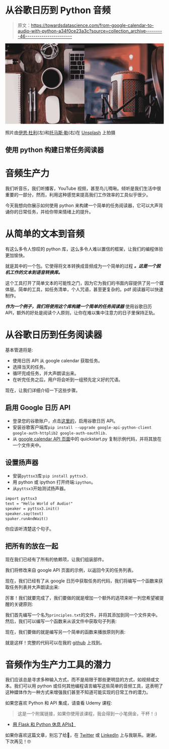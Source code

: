# 从谷歌日历到 Python 音频

> 原文：<https://towardsdatascience.com/from-google-calendar-to-audio-with-python-a34f0ce23a3c?source=collection_archive---------46----------------------->

![](img/0df62da6f9e03926fa673829355cca76.png)

照片由[伊恩·杜利](https://unsplash.com/@sadswim?utm_source=medium&utm_medium=referral)(左)和[托马斯·勒](https://unsplash.com/@thomasble?utm_source=medium&utm_medium=referral)(右)在 [Unsplash](https://unsplash.com?utm_source=medium&utm_medium=referral) 上拍摄

## 使用 python 构建日常任务阅读器

# 音频生产力

我们听音乐，我们听播客，YouTube 视频，甚至鸟儿啁啾。倾听是我们生活中很重要的一部分，然而，利用这种感觉来提高我们工作效率的工具似乎很少。

今天我想向你展示如何使用 python 来构建一个简单的任务阅读器，它可以大声背诵你的日常任务，并给你带来情绪上的提升。

# 从简单的文本到音频

有这么多令人惊叹的 python 库，这么多令人难以置信的框架，让我们的编程体验更加愉快。

就是其中的一个包。它使得将文本转换成音频成为一个简单的过程 ***。这是一个脱机工作的文本到语音转换库。***

这个工具打开了简单文本的可能性之门，因为它为我们的书面内容提供了另一个媒体层。简单的工具，如任务清单，个人咒语，甚至更复杂的。pdf 阅读器可以快速制作。

***作为一个例子，我们将使用这个库构建一个简单的任务阅读器*** 使用谷歌日历 API，额外的好处是阅读个人原则，让你在难以集中注意力的日子里保持正轨。

# 从谷歌日历到任务阅读器

基本管道将是:

*   使用日历 API 从 google calendar 获取任务。
*   选择当天的任务。
*   循环完成任务，并大声朗读出来。
*   在听完任务之后，用户将会听到一组预先定义好的咒语。

现在，让我们详细介绍一下这些步骤。

## 启用 Google 日历 API

*   登录您的谷歌账户，点击[这里的](https://developers.google.com/calendar/quickstart/python)，启用谷歌日历 API。
*   安装谷歌客户端库`pip install --upgrade google-api-python-client google-auth-httplib2 google-auth-oauthlib.`
*   从 [google calendar API 页面](https://developers.google.com/calendar/quickstart/python)中的 quickstart.py 复制示例代码，并将其放在一个文件夹中。

## 设置扬声器

*   安装`pyttsx3`库:`pip install pyttsx3.`
*   用 python 或 ipython 打开终端:`ipython`。
*   从`pyttsx3`开始测试扬声器。

```
import pyttsx3
text = "Hello World of Audio!"
speaker = pyttsx3.init()
speaker.say(text)
spaker.runAndWait()
```

你应该听清楚这个句子。

## 把所有的放在一起

现在我们已经有了所有的依赖项，让我们组装部件。

我们将修改来自 google API 页面的示例，以返回今天的任务列表。

现在，我们已经有了从 google 日历中获取任务的代码，我们将编写一个函数来获取任务列表并大声朗读出来:

厉害！我们就要完成了，我们要做的就是增加一个额外的选项来听一列您希望被提醒的关键原则:

我们首先编写一个名为`principles.txt`的文件，并将其添加到同一个文件夹中。然后，我们可以编写一个函数来从该文件中获取句子列表:

现在，我们要做的就是编写另一个简单的函数来播放原则列表:

就是这样！完整的代码可以在我的 [github](https://github.com/EnkrateiaLucca/Audio_Productivity_with_Python) 上找到。

# 音频作为生产力工具的潜力

我们应该总是寻求多种输入方式，而不是局限于那些更明显的方式，如视频或文本。我们可以用 python 或任何其他编程语言编写这些简单的音频工具，这表明了这种媒体作为一种方式来增强我们甚至不知道可能实现的日常工作的潜力。

如果您喜欢 Python 和 API 集成，请查看 Udemy 课程:

> 这是一个附属链接，如果你使用该课程，我会得到一小笔佣金，干杯！:)

*   [用 Flask 和 Python 休息 APIs】](http://seekoapp.io/61351994587e9800084bfbd2)

如果你喜欢这篇文章，别忘了给👏，在 [Twitter](https://twitter.com/LucasEnkrateia) 或 [LinkedIn](https://www.linkedin.com/feed/) 上与我联系。谢谢，下次再见！🤓